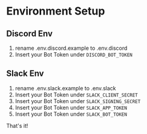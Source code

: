 # Environment Setup

## Discord Env
1. rename .env.discord.example to .env.discord
2. Insert your Bot Token under `DISCORD_BOT_TOKEN`

## Slack Env
1. rename .env.slack.example to .env.slack
2. Insert your Bot Token under `SLACK_CLIENT_SECRET`
3. Insert your Bot Token under `SLACK_SIGNING_SECRET`
4. Insert your Bot Token under `SLACK_APP_TOKEN`
5. Insert your Bot Token under `SLACK_BOT_TOKEN`

That's it!